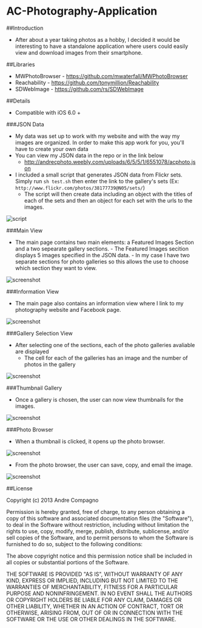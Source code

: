 AC-Photography-Application
==========================
##Introduction

 - After about a year taking photos as a hobby, I decided it would be interesting to have a standalone application where users could easily view and download images from their smartphone.

##Libraries

 - MWPhotoBrowser - https://github.com/mwaterfall/MWPhotoBrowser 
 - Reachability - https://github.com/tonymillion/Reachability
 - SDWebImage - https://github.com/rs/SDWebImage
 
##Details 

 - Compatible with iOS 6.0 +

###JSON Data 

 - My data was set up to work with my website and with the way my images are organized. In order to make this app work for you, you'll have to create your own data
 - You can view my JSON data in the repo or in the link below 
      - http://andrecphoto.weebly.com/uploads/6/5/5/1/6551078/acphoto.json
 - I included a small script that generates JSON data from Flickr sets. Simply run `sh test.sh` then enter the link to the gallery's sets (Ex: `http://www.flickr.com/photos/38177739@N05/sets/`)
      - The script will then create data including an object with the titles of each of the sets and then an object for each set with the urls to the images.
     
![script](http://andrecphoto.weebly.com/uploads/6/5/5/1/6551078/4493560_orig.png)

###Main View

 - The main page contains two main elements: a Featured Images Section and a two sepearate gallery sections. 
       - The Featured Images secition displays 5 images specified in the JSON data. 
       - In my case I have two separate sections for photo galleries so this allows the use to choose which section they want to view.

![screenshot](http://andrecphoto.weebly.com/uploads/6/5/5/1/6551078/8116513_orig.png)

###Information View

 - The main page also contains an information view where I link to my photography website and Facebook page. 

![screenshot](http://andrecphoto.weebly.com/uploads/6/5/5/1/6551078/8138601_orig.png)

###Gallery Selection View

 - After selecting one of the sections, each of the photo galleries avaliable are displayed
      - The cell for each of the galleries has an image and the number of photos in the gallery 

![screenshot](http://andrecphoto.weebly.com/uploads/6/5/5/1/6551078/6859383_orig.png)

###Thumbnail Gallery

 - Once a gallery is chosen, the user can now view thumbnails for the images. 

![screenshot](http://andrecphoto.weebly.com/uploads/6/5/5/1/6551078/6499987_orig.png)

###Photo Browser

 - When a thumbnail is clicked, it opens up the photo browser. 

![screenshot](http://andrecphoto.weebly.com/uploads/6/5/5/1/6551078/4720719_orig.png)

 - From the photo browser, the user can save, copy, and email the image.
 
![screenshot](http://andrecphoto.weebly.com/uploads/6/5/5/1/6551078/7653410_orig.png)

##License 

Copyright (c) 2013 Andre Compagno 
 
Permission is hereby granted, free of charge, to any person obtaining a copy
of this software and associated documentation files (the "Software"), to deal
in the Software without restriction, including without limitation the rights
to use, copy, modify, merge, publish, distribute, sublicense, and/or sell
copies of the Software, and to permit persons to whom the Software is furnished
to do so, subject to the following conditions:
 
The above copyright notice and this permission notice shall be included in all
copies or substantial portions of the Software.
 
THE SOFTWARE IS PROVIDED "AS IS", WITHOUT WARRANTY OF ANY KIND, EXPRESS OR
IMPLIED, INCLUDING BUT NOT LIMITED TO THE WARRANTIES OF MERCHANTABILITY,
FITNESS FOR A PARTICULAR PURPOSE AND NONINFRINGEMENT. IN NO EVENT SHALL THE
AUTHORS OR COPYRIGHT HOLDERS BE LIABLE FOR ANY CLAIM, DAMAGES OR OTHER
LIABILITY, WHETHER IN AN ACTION OF CONTRACT, TORT OR OTHERWISE, ARISING FROM,
OUT OF OR IN CONNECTION WITH THE SOFTWARE OR THE USE OR OTHER DEALINGS IN
THE SOFTWARE.
